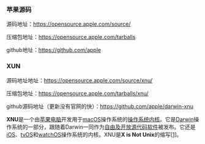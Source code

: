 ### 苹果源码

源码地址：https://opensource.apple.com/source/

压缩包地址：https://opensource.apple.com/tarballs

github地址：https://github.com/apple

### XUN

源码地址地址：https://opensource.apple.com/source/xnu/

压缩包地址：https://opensource.apple.com/tarballs/xnu/

github源码地址（更新没有官网的快）：https://github.com/apple/darwin-xnu

**XNU**是一个由[苹果电脑](https://zh.wikipedia.org/wiki/苹果电脑)开发用于[macOS](https://zh.wikipedia.org/wiki/MacOS)操作系统的[操作系统](https://zh.wikipedia.org/wiki/操作系统)[内核](https://zh.wikipedia.org/wiki/内核)。它是[Darwin](https://zh.wikipedia.org/wiki/Darwin_(操作系统))操作系统的一部分，跟随着Darwin一同作为[自由及开放源代码软件](https://zh.wikipedia.org/wiki/自由及开放源代码软件)被发布。它还是[iOS](https://zh.wikipedia.org/wiki/IOS)、[tvOS](https://zh.wikipedia.org/wiki/TvOS)和[watchOS](https://zh.wikipedia.org/wiki/WatchOS)操作系统的内核。XNU是**X is Not Unix**的缩写[[1\]](https://zh.wikipedia.org/wiki/XNU#cite_note-1)。



